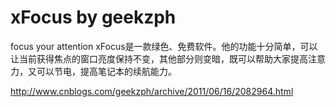 # xFocus by geekzph
focus your attention
xFocus是一款绿色、免费软件。他的功能十分简单，可以让当前获得焦点的窗口亮度保持不变，其他部分则变暗，既可以帮助大家提高注意力，又可以节电，提高笔记本的续航能力。

http://www.cnblogs.com/geekzph/archive/2011/06/16/2082964.html

